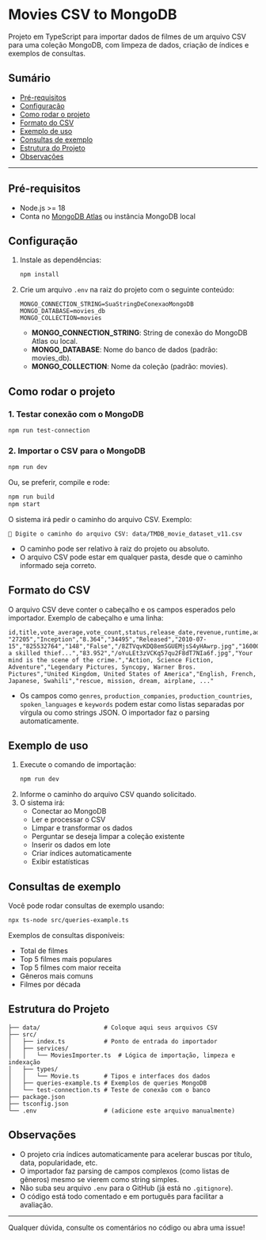 # Movies CSV to MongoDB

Projeto em TypeScript para importar dados de filmes de um arquivo CSV para uma coleção MongoDB, com limpeza de dados, criação de índices e exemplos de consultas.

## Sumário
- [Pré-requisitos](#pré-requisitos)
- [Configuração](#configuração)
- [Como rodar o projeto](#como-rodar-o-projeto)
- [Formato do CSV](#formato-do-csv)
- [Exemplo de uso](#exemplo-de-uso)
- [Consultas de exemplo](#consultas-de-exemplo)
- [Estrutura do Projeto](#estrutura-do-projeto)
- [Observações](#observações)

---

## Pré-requisitos
- Node.js >= 18
- Conta no [MongoDB Atlas](https://www.mongodb.com/cloud/atlas) ou instância MongoDB local

## Configuração
1. Instale as dependências:
   ```bash
   npm install
   ```
2. Crie um arquivo `.env` na raiz do projeto com o seguinte conteúdo:
   ```env
   MONGO_CONNECTION_STRING=SuaStringDeConexaoMongoDB
   MONGO_DATABASE=movies_db
   MONGO_COLLECTION=movies
   ```
   - **MONGO_CONNECTION_STRING**: String de conexão do MongoDB Atlas ou local.
   - **MONGO_DATABASE**: Nome do banco de dados (padrão: movies_db).
   - **MONGO_COLLECTION**: Nome da coleção (padrão: movies).

## Como rodar o projeto
### 1. Testar conexão com o MongoDB
```bash
npm run test-connection
```

### 2. Importar o CSV para o MongoDB
```bash
npm run dev
```
Ou, se preferir, compile e rode:
```bash
npm run build
npm start
```

O sistema irá pedir o caminho do arquivo CSV. Exemplo:
```
📁 Digite o caminho do arquivo CSV: data/TMDB_movie_dataset_v11.csv
```

- O caminho pode ser relativo à raiz do projeto ou absoluto.
- O arquivo CSV pode estar em qualquer pasta, desde que o caminho informado seja correto.

## Formato do CSV
O arquivo CSV deve conter o cabeçalho e os campos esperados pelo importador. Exemplo de cabeçalho e uma linha:

```csv
id,title,vote_average,vote_count,status,release_date,revenue,runtime,adult,backdrop_path,budget,homepage,imdb_id,original_language,original_title,overview,popularity,poster_path,tagline,genres,production_companies,production_countries,spoken_languages,keywords
"27205","Inception","8.364","34495","Released","2010-07-15","825532764","148","False","/8ZTVqvKDQ8emSGUEMjsS4yHAwrp.jpg","160000000","https://www.warnerbros.com/movies/inception","tt1375666","en","Inception","Cobb, a skilled thief...","83.952","/oYuLEt3zVCKq57qu2F8dT7NIa6f.jpg","Your mind is the scene of the crime.","Action, Science Fiction, Adventure","Legendary Pictures, Syncopy, Warner Bros. Pictures","United Kingdom, United States of America","English, French, Japanese, Swahili","rescue, mission, dream, airplane, ..."
```

- Os campos como `genres`, `production_companies`, `production_countries`, `spoken_languages` e `keywords` podem estar como listas separadas por vírgula ou como strings JSON. O importador faz o parsing automaticamente.

## Exemplo de uso
1. Execute o comando de importação:
   ```bash
   npm run dev
   ```
2. Informe o caminho do arquivo CSV quando solicitado.
3. O sistema irá:
   - Conectar ao MongoDB
   - Ler e processar o CSV
   - Limpar e transformar os dados
   - Perguntar se deseja limpar a coleção existente
   - Inserir os dados em lote
   - Criar índices automaticamente
   - Exibir estatísticas

## Consultas de exemplo
Você pode rodar consultas de exemplo usando:
```bash
npx ts-node src/queries-example.ts
```
Exemplos de consultas disponíveis:
- Total de filmes
- Top 5 filmes mais populares
- Top 5 filmes com maior receita
- Gêneros mais comuns
- Filmes por década

## Estrutura do Projeto
```
├── data/                  # Coloque aqui seus arquivos CSV
├── src/
│   ├── index.ts           # Ponto de entrada do importador
│   ├── services/
│   │   └── MoviesImporter.ts  # Lógica de importação, limpeza e indexação
│   ├── types/
│   │   └── Movie.ts       # Tipos e interfaces dos dados
│   ├── queries-example.ts # Exemplos de queries MongoDB
│   └── test-connection.ts # Teste de conexão com o banco
├── package.json
├── tsconfig.json
└── .env                   # (adicione este arquivo manualmente)
```

## Observações
- O projeto cria índices automaticamente para acelerar buscas por título, data, popularidade, etc.
- O importador faz parsing de campos complexos (como listas de gêneros) mesmo se vierem como string simples.
- Não suba seu arquivo `.env` para o GitHub (já está no `.gitignore`).
- O código está todo comentado e em português para facilitar a avaliação.

---

Qualquer dúvida, consulte os comentários no código ou abra uma issue! 